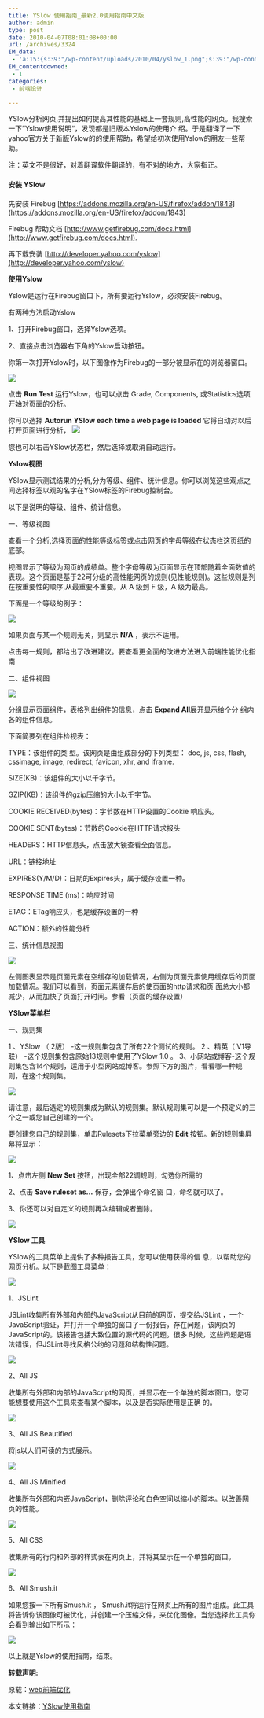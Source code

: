 ```yaml
---
title: YSlow 使用指南_最新2.0使用指南中文版
author: admin
type: post
date: 2010-04-07T08:01:08+00:00
url: /archives/3324
IM_data:
 - 'a:15:{s:39:"/wp-content/uploads/2010/04/yslow_1.png";s:39:"/wp-content/uploads/2010/04/yslow_1.png";s:39:"/wp-content/uploads/2010/04/yslow_2.png";s:39:"/wp-content/uploads/2010/04/yslow_2.png";s:39:"/wp-content/uploads/2010/04/yslow_3.png";s:39:"/wp-content/uploads/2010/04/yslow_3.png";s:39:"/wp-content/uploads/2010/04/yslow_4.png";s:39:"/wp-content/uploads/2010/04/yslow_4.png";s:39:"/wp-content/uploads/2010/04/yslow_5.png";s:39:"/wp-content/uploads/2010/04/yslow_5.png";s:39:"/wp-content/uploads/2010/04/yslow_6.png";s:39:"/wp-content/uploads/2010/04/yslow_6.png";s:39:"/wp-content/uploads/2010/04/yslow_7.png";s:39:"/wp-content/uploads/2010/04/yslow_7.png";s:39:"/wp-content/uploads/2010/04/yslow_8.png";s:39:"/wp-content/uploads/2010/04/yslow_8.png";s:39:"/wp-content/uploads/2010/04/yslow_9.png";s:39:"/wp-content/uploads/2010/04/yslow_9.png";s:40:"/wp-content/uploads/2010/04/yslow_10.png";s:40:"/wp-content/uploads/2010/04/yslow_10.png";s:40:"/wp-content/uploads/2010/04/yslow_11.png";s:40:"/wp-content/uploads/2010/04/yslow_11.png";s:40:"/wp-content/uploads/2010/04/yslow_12.png";s:40:"/wp-content/uploads/2010/04/yslow_12.png";s:40:"/wp-content/uploads/2010/04/yslow_13.png";s:40:"/wp-content/uploads/2010/04/yslow_13.png";s:40:"/wp-content/uploads/2010/04/yslow_14.png";s:40:"/wp-content/uploads/2010/04/yslow_14.png";s:40:"/wp-content/uploads/2010/04/yslow_15.png";s:40:"/wp-content/uploads/2010/04/yslow_15.png";}'
IM_contentdowned:
 - 1
categories:
 - 前端设计

---
```

YSlow分析网页,并提出如何提高其性能的基础上一套规则,高性能的网页。我搜索一下”Yslow使用说明“，发现都是旧版本Yslow的使用介 绍。于是翻译了一下yahoo官方关于新版Yslow的的使用帮助，希望给初次使用Yslow的朋友一些帮助。

注：英文不是很好，对着翻译软件翻译的，有不对的地方，大家指正。

#### 安装 YSlow

先安装 Firebug [https://addons.mozilla.org/en-US/firefox/addon/1843](https://addons.mozilla.org/en-US/firefox/addon/1843)

Firebug 帮助文档 [http://www.getfirebug.com/docs.html](http://www.getfirebug.com/docs.html).

再下载安装 [http://developer.yahoo.com/yslow](http://developer.yahoo.com/yslow)

**使用Yslow**

Yslow是运行在Firebug窗口下，所有要运行Yslow，必须安装Firebug。

有两种方法启动Yslow

1、打开Firebug窗口，选择Yslow选项。

2、直接点击浏览器右下角的Yslow启动按钮。

你第一次打开Yslow时，以下图像作为Firebug的一部分被显示在的浏览器窗口。

[![](/wp-content/uploads/2010/04/yslow_1.png)](/wp-content/uploads/2010/04/yslow_1.png "/wp-content/uploads/2010/04/yslow_1.png")

点击 **Run Test** 运行Yslow，也可以点击 Grade, Components, 或Statistics选项开始对页面的分析。

你可以选择 **Autorun YSlow each time a web page is loaded** 它将自动对以后打开页面进行分析，
[![](/wp-content/uploads/2010/04/yslow_2.png)](/wp-content/uploads/2010/04/yslow_2.png "2.png")

您也可以右击YSlow状态栏，然后选择或取消自动运行。

**Yslow视图**

YSlow显示测试结果的分析,分为等级、组件、统计信息。你可以浏览这些观点之间选择标签以观的名字在YSlow标签的Firebug控制台。

以下是说明的等级、组件、统计信息。

一、等级视图

查看一个分析,选择页面的性能等级标签或点击网页的字母等级在状态栏这页纸的底部。

视图显示了等级为网页的成绩单。整个字母等级为页面显示在顶部随着全面数值的表现。这个页面是基于22可分级的高性能网页的规则(见性能规则)。这些规则是列在按重要性的顺序,从最重要不重要。从 A 级到 F 级，A 级为最高。

下面是一个等级的例子：

[![](/wp-content/uploads/2010/04/yslow_3.png)](/wp-content/uploads/2010/04/yslow_3.png)

如果页面与某一个规则无关，则显示 **N/A** ，表示不适用。

点击每一规则，都给出了改进建议。要查看更全面的改进方法进入前端性能优化指南

二、组件视图

[![](/wp-content/uploads/2010/04/yslow_4.png)](/wp-content/uploads/2010/04/yslow_4.png "4.png")

分组显示页面组件，表格列出组件的信息，点击 **Expand All**展开显示给个分 组内各的组件信息。

下面简要列在组件检视表：

TYPE：该组件的类 型。该网页是由组成部分的下列类型： doc, js, css, flash, cssimage, image, redirect, favicon, xhr, and iframe.

SIZE(KB)：该组件的大小以千字节。

GZIP(KB)：该组件的gzip压缩的大小以千字节。

COOKIE RECEIVED(bytes)：字节数在HTTP设置的Cookie 响应头。

COOKIE SENT(bytes)：节数的Cookie在HTTP请求报头

HEADERS：HTTP信息头，点击放大镜查看全面信息。

URL：链接地址

EXPIRES(Y/M/D)：日期的Expires头，属于缓存设置一种。

RESPONSE TIME (ms)：响应时间

ETAG：ETag响应头，也是缓存设置的一种

ACTION：额外的性能分析

三、统计信息视图

[![](/wp-content/uploads/2010/04/yslow_5.png)](/wp-content/uploads/2010/04/yslow_5.png "5.png")

左侧图表显示是页面元素在空缓存的加载情况，右侧为页面元素使用缓存后的页面加载情况。我们可以看到，页面元素缓存后的使页面的http请求和页 面总大小都减少，从而加快了页面打开时间。参看（页面的缓存设置）

**YSlow菜单栏**

一、规则集

1 、YSlow （ 2版） -这一规则集包含了所有22个测试的规则。
2 、精英（ V1导联） -这个规则集包含原始13规则中使用了YSlow 1.0 。
3、小网站或博客-这个规则集包含14个规则，适用于小型网站或博客。参照下方的图片，看看哪一种规则，在这个规则集。

[![](/wp-content/uploads/2010/04/yslow_6.png)](/wp-content/uploads/2010/04/yslow_6.png "6.png")

请注意，最后选定的规则集成为默认的规则集。默认规则集可以是一个预定义的三个之一或您自己创建的一个。

要创建您自己的规则集，单击Rulesets下拉菜单旁边的 **Edit** 按钮。新的规则集屏幕将显示：

[![](/wp-content/uploads/2010/04/yslow_7.png)](/wp-content/uploads/2010/04/yslow_7.png "7.png")

1、点击左侧 **New Set** 按钮，出现全部22调规则，勾选你所需的

2、点击 **Save ruleset as…** 保存，会弹出个命名窗 口，命名就可以了。

3、你还可以对自定义的规则再次编辑或者删除。

[![](/wp-content/uploads/2010/04/yslow_8.png)](/wp-content/uploads/2010/04/yslow_8.png "8.png")

**YSlow 工具**

YSlow的工具菜单上提供了多种报告工具，您可以使用获得的信 息，以帮助您的网页分析。以下是截图工具菜单：


[![](/wp-content/uploads/2010/04/yslow_9.png)](/wp-content/uploads/2010/04/yslow_9.png "9.png")

1、JSLint

JSLint收集所有外部和内部的JavaScript从目前的网页，提交给JSLint ，一个JavaScript验证，并打开一个单独的窗口了一份报告，存在问题，该网页的JavaScript的。该报告包括大致位置的源代码的问题。很多 时候，这些问题是语法错误，但JSLint寻找风格公约的问题和结构性问题。

[![](/wp-content/uploads/2010/04/yslow_10.png)](/wp-content/uploads/2010/04/yslow_10.png "10.png")

2、All JS

收集所有外部和内部的JavaScript的网页，并显示在一个单独的脚本窗口。您可能想要使用这个工具来查看某个脚本，以及是否实际使用是正确 的。

[![](/wp-content/uploads/2010/04/yslow_11.png)](/wp-content/uploads/2010/04/yslow_11.png "11.png")

3、All JS Beautified

将js以人们可读的方式展示。

[![](/wp-content/uploads/2010/04/yslow_12.png)](/wp-content/uploads/2010/04/yslow_12.png "12.png")

4、All JS Minified

收集所有外部和内嵌JavaScript，删除评论和白色空间以缩小的脚本。以改善网页的性能。

[![](/wp-content/uploads/2010/04/yslow_13.png)](/wp-content/uploads/2010/04/yslow_13.png "13.png")

5、All CSS

收集所有的行内和外部的样式表在网页上，并将其显示在一个单独的窗口。

[![](/wp-content/uploads/2010/04/yslow_14.png)](/wp-content/uploads/2010/04/yslow_14.png "14.png")

6、All Smush.it

如果您按一下所有Smush.it ， Smush.it将运行在网页上所有的图片组成。此工具将告诉你该图像可被优化，并创建一个压缩文件，来优化图像。当您选择此工具你会看到输出如下所示：

[![](/wp-content/uploads/2010/04/yslow_15.png)](/wp-content/uploads/2010/04/yslow_15.png "15.png")

以上就是Yslow的使用指南，结束。

**转载声明:**

原载：[web前端优化][1]

本文链接：[YSlow使用指南][2]

 [1]: http://www.yslow.net/
 [2]: http://www.yslow.net/show.php?tid=123